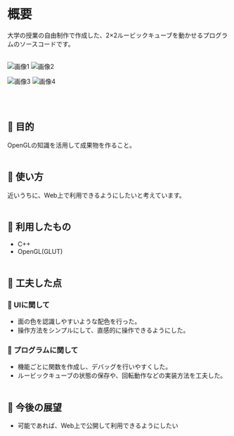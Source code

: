 # 概要
大学の授業の自由制作で作成した、2×2ルービックキューブを動かせるプログラムのソースコードです。
<br><br>
<p>
  <img src='https://github.com/ksr03/2-2_Rubik-s_Cube/assets/117695575/27bc2439-2584-4173-aece-e9c676bcf948' alt='画像1' />
  <img src='https://github.com/ksr03/2-2_Rubik-s_Cube/assets/117695575/0ef2b120-0a5e-4fa6-856d-62a55a76ab06' alt='画像2' />
</p>
<p>
  <img src='https://github.com/ksr03/2-2_Rubik-s_Cube/assets/117695575/7ce4652a-174b-489e-bebf-06451f665ee2' alt='画像3' />
  <img src='https://github.com/ksr03/2-2_Rubik-s_Cube/assets/117695575/5e9715bf-fa31-4157-8516-619e05df0336' alt='画像4' />
</p>
<br><br>

## 🔷 目的
OpenGLの知識を活用して成果物を作ること。
<br><br>

## 🔷 使い方
近いうちに、Web上で利用できるようにしたいと考えています。
<br><br>

## 🔷 利用したもの
* C++
* OpenGL(GLUT)
<br><br>

## 🔷 工夫した点

### 🔸 UIに関して
* 面の色を認識しやすいような配色を行った。
* 操作方法をシンプルにして、直感的に操作できるようにした。

### 🔸 プログラムに関して
* 機能ごとに関数を作成し、デバッグを行いやすくした。
* ルービックキューブの状態の保存や、回転動作などの実装方法を工夫した。
<br><br>

## 🔷 今後の展望
* 可能であれば、Web上で公開して利用できるようにしたい
